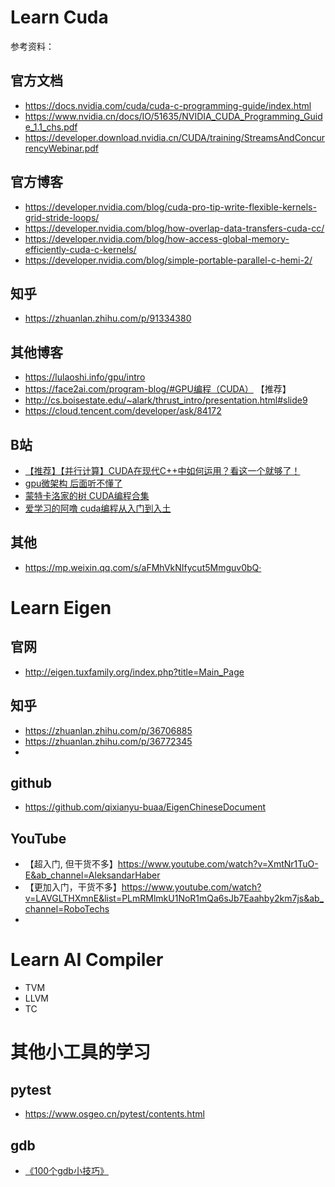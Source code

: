 # Learn Cuda

参考资料：
## 官方文档

+ https://docs.nvidia.com/cuda/cuda-c-programming-guide/index.html
+ https://www.nvidia.cn/docs/IO/51635/NVIDIA_CUDA_Programming_Guide_1.1_chs.pdf
+ https://developer.download.nvidia.cn/CUDA/training/StreamsAndConcurrencyWebinar.pdf

## 官方博客

+ https://developer.nvidia.com/blog/cuda-pro-tip-write-flexible-kernels-grid-stride-loops/
+ https://developer.nvidia.com/blog/how-overlap-data-transfers-cuda-cc/
+ https://developer.nvidia.com/blog/how-access-global-memory-efficiently-cuda-c-kernels/
+ https://developer.nvidia.com/blog/simple-portable-parallel-c-hemi-2/

## 知乎
+ https://zhuanlan.zhihu.com/p/91334380

## 其他博客
+ https://lulaoshi.info/gpu/intro
+ https://face2ai.com/program-blog/#GPU编程（CUDA）             【推荐】
+ http://cs.boisestate.edu/~alark/thrust_intro/presentation.html#slide9
+ https://cloud.tencent.com/developer/ask/84172

## B站

+ [【推荐】【并行计算】CUDA在现代C++中如何运用？看这一个就够了！](https://www.bilibili.com/video/BV16b4y1E74f)
+ [gpu微架构 后面听不懂了](https://www.bilibili.com/video/BV1XR4y1x7rJ)
+ [蒙特卡洛家的树 CUDA编程合集](https://space.bilibili.com/37270391/channel/seriesdetail?sid=1454805)
+ [爱学习的阿噜 cuda编程从入门到入土](https://space.bilibili.com/1219049799/channel/collectiondetail?sid=51545)


## 其他

+ https://mp.weixin.qq.com/s/aFMhVkNIfycut5Mmguv0bQ·


# Learn Eigen

## 官网
+ http://eigen.tuxfamily.org/index.php?title=Main_Page

## 知乎

+ https://zhuanlan.zhihu.com/p/36706885
+ https://zhuanlan.zhihu.com/p/36772345
+ 

## github

+ https://github.com/qixianyu-buaa/EigenChineseDocument

## YouTube

+ 【超入门, 但干货不多】https://www.youtube.com/watch?v=XmtNr1TuO-E&ab_channel=AleksandarHaber
+ 【更加入门，干货不多】https://www.youtube.com/watch?v=LAVGLTHXmnE&list=PLmRMlmkU1NoR1mQa6sJb7Eaahby2km7js&ab_channel=RoboTechs
+ 


# Learn AI Compiler

+ TVM
+ LLVM
+ TC

# 其他小工具的学习

## pytest
+ https://www.osgeo.cn/pytest/contents.html


## gdb
+ [《100个gdb小技巧》](https://wizardforcel.gitbooks.io/100-gdb-tips/content/)


